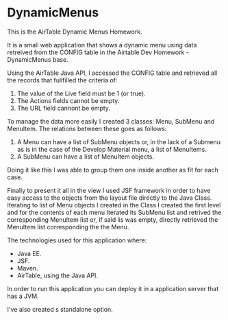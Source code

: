 # DynamicMenus

This is the AirTable Dynamic Menus Homework.

It is a small web application that shows a dynamic menu using data retreived from the CONFIG table in the Airtable
Dev Homework - DynamicMenus base.

Using the AirTable Java API, I accessed the CONFIG table and retrieved all the records that fullfilled the criteria of:

1. The value of the Live field must be 1 (or true).
2. The Actions fields cannot be empty.
3. The URL field cannont be empty.

To manage the data more easily I created 3 classes: Menu, SubMenu and MenuItem. The relations between these goes as follows:

1. A Menu can have a list of SubMenu objects or, in the lack of a Submenu as is in the case of the Develop Material menu, a list
   of MenuItems.
2. A SubMenu can have a list of MenuItem objects.

Doing it like this I was able to group them one inside another as fit for each case.

Finally to present it all in the view I used JSF framework in order to have easy access to the objects from the layout file
directly to the Java Class. Iterating to list of Menu objects I created in the Class I created the first level and for the contents
of each menu Iterated its SubMenu list and retrived the corresponding MenuItem list or, if said lis was empty, directly retrieved
the MenuItem list corresponding the the Menu.

The technologies used for this application where:
- Java EE.
- JSF.
- Maven.
- AirTable, using the Java API.

In order to run this application you can deploy it in a application server that has a JVM.

I've also created s standalone option.
